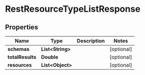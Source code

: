

# RestResourceTypeListResponse


## Properties

| Name | Type | Description | Notes |
|------------ | ------------- | ------------- | -------------|
|**schemas** | **List&lt;String&gt;** |  |  [optional] |
|**totalResults** | **Double** |  |  [optional] |
|**resources** | **List&lt;Object&gt;** |  |  [optional] |



